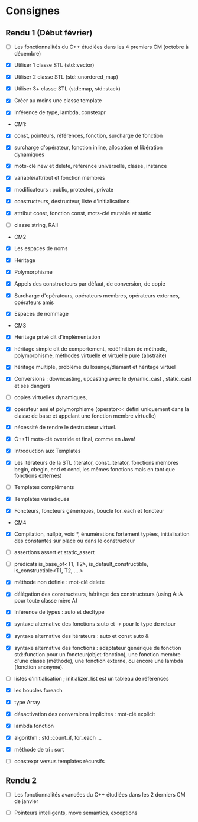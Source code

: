 # Consignes


## Rendu 1 (Début février)

- [ ] Les fonctionnalités du C++ étudiées dans les 4 premiers CM (octobre à décembre)

- [X] Utiliser 1 classe STL (std::vector)

- [X] Utiliser 2 classe STL (std::unordered_map)

- [X] Utiliser 3+ classe STL (std::map, std::stack)

- [X] Créer au moins une classe template

- [X] Inférence de type, lambda, constexpr

* CM1:
- [X] const, pointeurs, références, fonction, surcharge de fonction

- [X] surcharge d'opérateur, fonction inline, allocation et libération dynamiques

- [X] mots-clé new et delete, référence universelle,  classe, instance

- [X] variable/attribut et fonction membres

- [X] modificateurs : public, protected, private

- [X] constructeurs, destructeur, liste d'initialisations

- [X] attribut const, fonction const, mots-clé mutable et static

- [ ] classe string, RAII

* CM2
- [X] Les espaces de noms

- [X] Héritage

- [X] Polymorphisme

- [X] Appels des constructeurs par défaut, de conversion, de copie

- [X] Surcharge d'opérateurs, opérateurs membres, opérateurs externes, opérateurs amis

- [X] Espaces de nommage


* CM3

- [X] Héritage privé dit d'implémentation

- [X] héritage simple dit de comportement, redéfinition de méthode, polymorphisme, méthodes virtuelle et virtuelle pure (abstraite)

- [X] héritage multiple, problème du losange/diamant et héritage virtuel



- [X] Conversions : downcasting, upcasting avec le dynamic_cast , static_cast et ses dangers

- [ ] copies virtuelles dynamiques,

- [X] opérateur ami et polymorphisme (operator<< défini uniquement dans la classe de base et appelant une fonction membre virtuelle)

- [X] nécessité de rendre le destructeur virtuel.

- [X] C++11 mots-clé override et final, comme en Java!

- [X] Introduction aux Templates

- [X] Les itérateurs de la STL (iterator, const_iterator, fonctions membres begin, cbegin, end et cend, les mêmes fonctions mais en tant que fonctions externes)

- [ ] Templates compléments

- [X] Templates variadiques

- [X] Foncteurs, foncteurs génériques, boucle for_each et foncteur

* CM4

- [X] Compilation, nullptr, void *, énumérations fortement typées, initialisation des constantes sur place ou dans le constructeur

- [ ] assertions assert et static_assert

- [ ] prédicats is_base_of<T1, T2>, is_default_constructible<T>, is_constructible<T1, T2, ....>

- [X] méthode non définie : mot-clé delete

- [X] délégation des constructeurs, héritage des constructeurs (using A::A pour toute classe mère A)

- [X] Inférence de types : auto et decltype

- [X] syntaxe alternative des fonctions :auto et  -> pour le type de retour

- [X] syntaxe alternative des itérateurs : auto et const auto &

- [X] syntaxe alternative des fonctions : adaptateur générique de fonction std::function pour un foncteur(objet-fonction), une fonction membre d'une classe (méthode), une fonction externe, ou encore une lambda (fonction anonyme).

- [ ] listes d'initialisation ; initializer_list est un tableau de références

- [X] les boucles foreach

- [X] type Array

- [X] désactivation des conversions implicites : mot-clé explicit

- [X] lambda fonction

- [X] algorithm : std::count_if, for_each ...

- [X] méthode de tri : sort

- [ ] constexpr versus templates récursifs

## Rendu 2

- [ ] Les fonctionnalités avancées du C++ étudiées dans les 2 derniers CM de janvier

- [ ] Pointeurs intelligents, move semantics, exceptions
